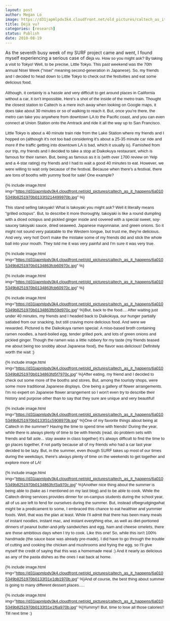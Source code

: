 ```yaml
---
layout: post
author: Megan Lo
image: https://d31japmlpdv3k4.cloudfront.net/old_pictures/caltech_as_it_happens/6a0105349b8251970b0134863fb11d970c.jpg
title: Déjà vu?
categories: [research]
status: Publish
date: 2010-08-19
---
```



As the seventh busy week of my SURF project came and went, I found myself experiencing a serious case of d<span style="font-family: sans-serif; font-size: 13px; line-height: 19px;">éjà vu. How so you might ask? By taking a visit to Tokyo! Well, to be precise, Little Tokyo. This past weekend was the 70th annual Nisei Week ("nisei" meaning second-generation in Japanese). So, my friends and I decided to head down to Little Tokyo to check out the festivities and eat some delicious food.

<span style="font-family: sans-serif; font-size: 13px; line-height: 19px;">

<span style="font-family: sans-serif; font-size: 13px; line-height: 19px;">Although, it certainly is a hassle and very difficult to get around places in California without a car, it isn't impossible. Here's a shot of the inside of the metro train. Thought the closest station to Caltech is a mere inch away when looking on Google maps, it does take about 30 minutes or so of walking to reach it. But, once you're there, the metro can take you anywhere from downtown LA to the Pacific coast, and you can even connect at Union Station onto the Amtrack and ride it all the way up to San Francisco.

<span style="font-family: sans-serif; font-size: 13px; line-height: 19px;"><span style="font-family: 'Trebuchet MS',Verdana,sans-serif; line-height: 15px; font-size: small;">
<p style="margin: 11px 0px;"><span style="font-family: sans-serif; font-size: 13px; line-height: 19px;">Little Tokyo is about a 40 minute train ride from the Lake Station where my friends and I hopped on (although it's not too bad considering it's about a 25-35 minute car ride and more if the traffic getting into downtown LA is bad, which it usually is). Famished from our trip, my friends and I decided to take a stop at Daikokuya restaurant, which is famous for their ramen. But, being as famous as it is (with over 1700 review on Yelp and a 4-star rating) my friends and I had to wait a good 40 minutes to eat. However, we were willing to wait only because of the festival. Because when there's a festival, there are tons of booths with yummy food for sale! One example?
<p style="margin: 11px 0px;"><font face="sans-serif"><span style="line-height: 19px;">


{% include image.html img="https://d31japmlpdv3k4.cloudfront.net/old_pictures/caltech_as_it_happens/6a0105349b8251970b0133f3214499970b.jpg" %}<p style="margin: 11px 0px;"><span style="font-family: sans-serif;"><span style="line-height: 19px;"><span style="font-family: sans-serif; line-height: 19px;">T<span style="font-family: sans-serif; line-height: 19px; font-size: 13px;">his stand selling takoyaki! What is takoyaki you might ask? Well it literally means "grilled octopus". But, to describe it more thoroughly, takoyaki is like a round dumpling with a diced octopus and pickled ginger inside and covered with a special sweet, soy-saucey takoyaki sauce, dried seaweed, Japanese mayonnaise, and green onions. So it might not sound very palatable to the Western tongue, but trust me, they're delicious. And very, very hot! Don't make the mistake some of my friends did and stick the whole ball into your mouth. They told me it was very painful and I'm sure it was very true.

<p style="margin: 11px 0px;"><span style="font-family: sans-serif; line-height: 19px; font-size: 13px;">


{% include image.html img="https://d31japmlpdv3k4.cloudfront.net/old_pictures/caltech_as_it_happens/6a0105349b8251970b0134863fcb60970c.jpg" %}

{% include image.html img="https://d31japmlpdv3k4.cloudfront.net/old_pictures/caltech_as_it_happens/6a0105349b8251970b0134863fcb60970c.jpg" %}
<span style="font-family: sans-serif; font-size: 13px; line-height: 19px;">


{% include image.html img="https://d31japmlpdv3k4.cloudfront.net/old_pictures/caltech_as_it_happens/6a0105349b8251970b0134863fb59d970c.jpg" %}But, back to the food.... After waiting just under 40 minutes, my friends and I headed back to Daikokuya, our hunger partially satiated from our snacking, but still craving more delicious food. And were we rewarded. Pictured is the Daikokuya ramen special: A miso-based broth containing ramen noodles, a hard-boiled egg, tender grilled pork, and lots of green onions and pickled ginger. Though the ramen was a little rubbery for my taste (my friends teased me about being too snobby about Japanese food), the flavor was delicious! Definitely worth the wait :)

{% include image.html img="https://d31japmlpdv3k4.cloudfront.net/old_pictures/caltech_as_it_happens/6a0105349b8251970b0134863fd5f7970c.jpg" %}After eating, my friend and I decided to check out some more of the booths and stores. But, among the touristy shops, were some more traditional Japanese displays. One being a gallery of flower arrangements. I'm no expert on Japanese flower arrangement so I won't even try to describe their history and purpose other than to say that they sure are unique and very beautiful!

{% include image.html img="https://d31japmlpdv3k4.cloudfront.net/old_pictures/caltech_as_it_happens/6a0105349b8251970b0133f31c5908970b.jpg" %}One of my favorite things about being at Caltech in the summer? Having the time to spend time with friends! During the year, while there is always plenty of time to be with friends (read, do problem sets with friends and fall asle... stay awake in class together) it's always difficult to find the time to go places together, if not partly because all of my friends who had a car last year decided to be lazy. But, in the summer, even though SURF takes up most of our times during the weekdays, there's always plenty of time on the weekends to get together and explore more of LA!

{% include image.html img="https://d31japmlpdv3k4.cloudfront.net/old_pictures/caltech_as_it_happens/6a0105349b8251970b0134863fcf3a970c.jpg" %}Another nice thing about the summer is being able to (bake as I mentioned on my last blog) and to be able to cook. While the Caltech dining services provides dinner for on-campus students during the school year, all of us are left to fend for ourselves during the summer. But, instead ofbegrudgingwhat might be a predicament to some, I embraced this chance to eat healthier and yummier foods. Well, that was the plan at least. While I'll admit that there has been many meals of instant noodles, instant mac, and instant everything else, as well as diet-portioned dinners of peanut butter-and-jelly sandwiches and egg, ham and cheese omelets, there are those ambitious days when I try to cook. Like this one! So, while this isn't 100% handmade (the sauce base was already pre-made), I did have to go through the trouble of cutting and cooking the chicken and mushrooms and frying the egg, so I'll give myself the credit of saying that this was a homemade meal :) And it nearly as delicious as any of the pasta dishes as the ones I eat back at home.


{% include image.html img="https://d31japmlpdv3k4.cloudfront.net/old_pictures/caltech_as_it_happens/6a0105349b8251970b0133f31e1db1970b.jpg" %}And of course, the best thing about summer is going to many different dessert places.....


{% include image.html img="https://d31japmlpdv3k4.cloudfront.net/old_pictures/caltech_as_it_happens/6a0105349b8251970b0133f31e1f6a970b.jpg" %}Yummy!!
But, time to lose all those calories!! Till next time :)


